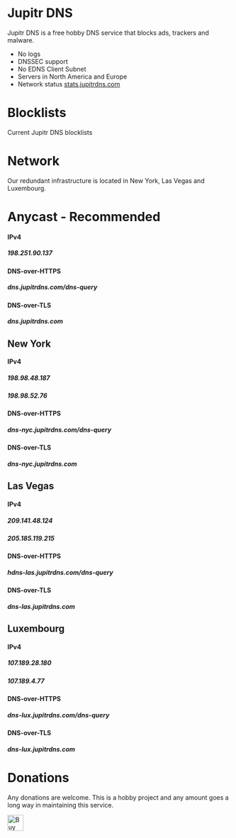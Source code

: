 
# Jupitr DNS

Jupitr DNS is a free hobby DNS service that blocks ads, trackers and malware.

- No logs
- DNSSEC support
- No EDNS Client Subnet
- Servers in North America and Europe
- Network status [stats.jupitrdns.com](https://stats.jupitrdns.com)

# Blocklists

Current Jupitr DNS blocklists


# Network

Our redundant infrastructure is located in New York, Las Vegas and Luxembourg. 

# Anycast - Recommended

#### IPv4
##### 198.251.90.137

#### DNS-over-HTTPS
##### dns.jupitrdns.com/dns-query

#### DNS-over-TLS
##### dns.jupitrdns.com

## New York

#### IPv4
##### 198.98.48.187
##### 198.98.52.76

#### DNS-over-HTTPS
##### dns-nyc.jupitrdns.com/dns-query

#### DNS-over-TLS
##### dns-nyc.jupitrdns.com

## Las Vegas

#### IPv4
##### 209.141.48.124
##### 205.185.119.215

#### DNS-over-HTTPS
##### hdns-las.jupitrdns.com/dns-query

#### DNS-over-TLS
##### dns-las.jupitrdns.com

## Luxembourg

#### IPv4
##### 107.189.28.180
##### 107.189.4.77

#### DNS-over-HTTPS
##### dns-lux.jupitrdns.com/dns-query

#### DNS-over-TLS
##### dns-lux.jupitrdns.com

# Donations

Any donations are welcome.  This is a hobby project and any amount goes a long way in maintaining this service.

<a href='https://ko-fi.com/Y8Y6NRJF4' target='_blank'><img height='36' style='border:0px;height:36px;' src='https://storage.ko-fi.com/cdn/kofi2.png?v=3' border='0' alt='Buy Me a Coffee at ko-fi.com' /></a>
